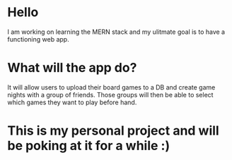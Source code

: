 # Hello

I am working on learning the MERN stack and my ulitmate goal is to have a functioning web app.

# What will the app do?

It will allow users to upload their board games to a DB and create game nights with a group of friends. Those groups will then be able to select which games they want to play before hand.

# This is my personal project and will be poking at it for a while :)
